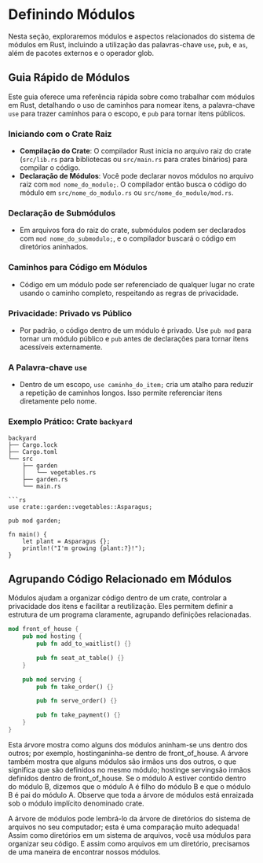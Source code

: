 # Definindo Módulos

Nesta seção, exploraremos módulos e aspectos relacionados do sistema de módulos em Rust, incluindo a utilização das palavras-chave `use`, `pub`, e `as`, além de pacotes externos e o operador glob.

## Guia Rápido de Módulos

Este guia oferece uma referência rápida sobre como trabalhar com módulos em Rust, detalhando o uso de caminhos para nomear itens, a palavra-chave `use` para trazer caminhos para o escopo, e `pub` para tornar itens públicos.

### Iniciando com o Crate Raiz

- **Compilação do Crate**: O compilador Rust inicia no arquivo raiz do crate (`src/lib.rs` para bibliotecas ou `src/main.rs` para crates binários) para compilar o código.
- **Declaração de Módulos**: Você pode declarar novos módulos no arquivo raiz com `mod nome_do_modulo;`. O compilador então busca o código do módulo em `src/nome_do_modulo.rs` ou `src/nome_do_modulo/mod.rs`.

### Declaração de Submódulos

- Em arquivos fora do raiz do crate, submódulos podem ser declarados com `mod nome_do_submodulo;`, e o compilador buscará o código em diretórios aninhados.

### Caminhos para Código em Módulos

- Código em um módulo pode ser referenciado de qualquer lugar no crate usando o caminho completo, respeitando as regras de privacidade.

### Privacidade: Privado vs Público

- Por padrão, o código dentro de um módulo é privado. Use `pub mod` para tornar um módulo público e `pub` antes de declarações para tornar itens acessíveis externamente.

### A Palavra-chave `use`

- Dentro de um escopo, `use caminho_do_item;` cria um atalho para reduzir a repetição de caminhos longos. Isso permite referenciar itens diretamente pelo nome.

### Exemplo Prático: Crate `backyard`

```plaintext
backyard
├── Cargo.lock
├── Cargo.toml
└── src
    ├── garden
    │   └── vegetables.rs
    ├── garden.rs
    └── main.rs

```rs 
use crate::garden::vegetables::Asparagus;

pub mod garden;

fn main() {
    let plant = Asparagus {};
    println!("I'm growing {plant:?}!");
}

```

## Agrupando Código Relacionado em Módulos

Módulos ajudam a organizar código dentro de um crate, controlar a privacidade dos itens e facilitar a reutilização. Eles permitem definir a estrutura de um programa claramente, agrupando definições relacionadas.

```rs 
mod front_of_house {
    pub mod hosting {
        pub fn add_to_waitlist() {}

        pub fn seat_at_table() {}
    }

    pub mod serving {
        pub fn take_order() {}

        pub fn serve_order() {}

        pub fn take_payment() {}
    }
}

```

Esta árvore mostra como alguns dos módulos aninham-se uns dentro dos outros; por exemplo, hostinganinha-se dentro de front_of_house. A árvore também mostra que alguns módulos são irmãos uns dos outros, o que significa que são definidos no mesmo módulo; hostinge servingsão irmãos definidos dentro de front_of_house. Se o módulo A estiver contido dentro do módulo B, dizemos que o módulo A é filho do módulo B e que o módulo B é pai do módulo A. Observe que toda a árvore de módulos está enraizada sob o módulo implícito denominado crate.

A árvore de módulos pode lembrá-lo da árvore de diretórios do sistema de arquivos no seu computador; esta é uma comparação muito adequada! Assim como diretórios em um sistema de arquivos, você usa módulos para organizar seu código. E assim como arquivos em um diretório, precisamos de uma maneira de encontrar nossos módulos.